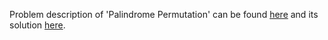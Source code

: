 Problem description of 'Palindrome Permutation' can be found [here](https://leetcode.com/problems/palindrome-permutation/) and its solution [here](https://github.com/aurimas13/SolutionsToProblems/blob/main/LeetCode/Python%20Solutions/Palindrome%20Permutation/palindrome.py).